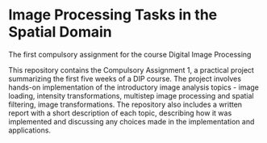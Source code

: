# Image Processing Tasks in the Spatial Domain
The first compulsory assignment for the course Digital Image Processing

This repository contains the Compulsory Assignment 1, a practical project summarizing the first five weeks of a DIP course.
The project involves hands-on implementation of the introductory image analysis topics - image loading, intensity transformations, 
multistep image processing and spatial filtering, image transformations. The repository also includes a written report with a short 
description of each topic, describing how it was implemented and discussing any choices made in the implementation and applications.

